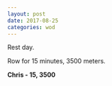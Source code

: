 ```yaml
---
layout: post
date: 2017-08-25
categories: wod
---
```


Rest day.

Row for 15 minutes, 3500 meters.

**Chris - <span>15, 3500</span>**
